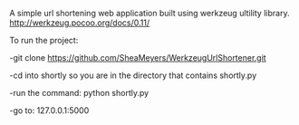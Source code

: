 A simple url shortening web application built using werkzeug ultility library. http://werkzeug.pocoo.org/docs/0.11/

To run the project:

-git clone https://github.com/SheaMeyers/WerkzeugUrlShortener.git

-cd into shortly so you are in the directory that contains shortly.py

-run the command: python shortly.py

-go to: 127.0.0.1:5000
